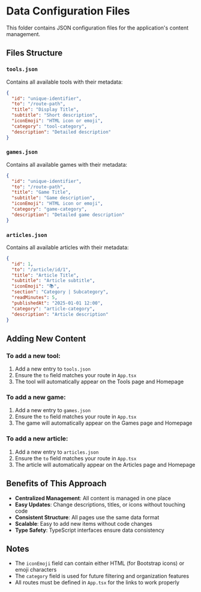 # Data Configuration Files

This folder contains JSON configuration files for the application's content management.

## Files Structure

### `tools.json`
Contains all available tools with their metadata:
```json
{
  "id": "unique-identifier",
  "to": "/route-path",
  "title": "Display Title",
  "subtitle": "Short description",
  "iconEmoji": "HTML icon or emoji",
  "category": "tool-category",
  "description": "Detailed description"
}
```

### `games.json`
Contains all available games with their metadata:
```json
{
  "id": "unique-identifier",
  "to": "/route-path",
  "title": "Game Title",
  "subtitle": "Game description",
  "iconEmoji": "HTML icon or emoji",
  "category": "game-category",
  "description": "Detailed game description"
}
```

### `articles.json`
Contains all available articles with their metadata:
```json
{
  "id": 1,
  "to": "/article/id/1",
  "title": "Article Title",
  "subtitle": "Article subtitle",
  "iconEmoji": "📚",
  "section": "Category | Subcategory",
  "readMinutes": 5,
  "publishedAt": "2025-01-01 12:00",
  "category": "article-category",
  "description": "Article description"
}
```

## Adding New Content

### To add a new tool:
1. Add a new entry to `tools.json`
2. Ensure the `to` field matches your route in `App.tsx`
3. The tool will automatically appear on the Tools page and Homepage

### To add a new game:
1. Add a new entry to `games.json`
2. Ensure the `to` field matches your route in `App.tsx`
3. The game will automatically appear on the Games page and Homepage

### To add a new article:
1. Add a new entry to `articles.json`
2. Ensure the `to` field matches your route in `App.tsx`
3. The article will automatically appear on the Articles page and Homepage

## Benefits of This Approach

- **Centralized Management**: All content is managed in one place
- **Easy Updates**: Change descriptions, titles, or icons without touching code
- **Consistent Structure**: All pages use the same data format
- **Scalable**: Easy to add new items without code changes
- **Type Safety**: TypeScript interfaces ensure data consistency

## Notes

- The `iconEmoji` field can contain either HTML (for Bootstrap icons) or emoji characters
- The `category` field is used for future filtering and organization features
- All routes must be defined in `App.tsx` for the links to work properly 